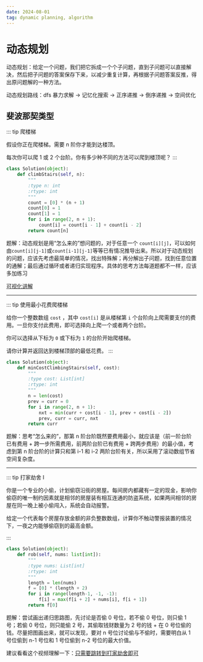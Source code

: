 ```yaml
---
date: 2024-08-01
tag: dynamic planning, algorithm
---
```


# 动态规划

动态规划：给定一个问题，我们把它拆成一个个子问题，直到子问题可以直接解决，然后把子问题的答案保存下来，以减少重复计算，再根据子问题答案反推，得出原问题解的一种方法。

动态规划路线：dfs 暴力求解 -> 记忆化搜索 -> 正序递推 -> 倒序递推 -> 空间优化

## 斐波那契类型

::: tip 爬楼梯

假设你正在爬楼梯。需要 n 阶你才能到达楼顶。

每次你可以爬 1 或 2 个台阶。你有多少种不同的方法可以爬到楼顶呢？
:::

```python
class Solution(object):
    def climbStairs(self, n):
        """
        :type n: int
        :rtype: int
        """
        count = [0] * (n + 1)
        count[0] = 1
        count[1] = 1
        for i in range(2, n + 1):
            count[i] = count[i - 1] + count[i - 2]
        return count[n]
```

题解：动态规划是用“怎么来的”想问题的，对于任意一个 `count[i][j]`，可以如何由`count[i][j-1]`或`count[i-1][j-1]`等等已有情况推导出来。所以对于动态规划的问题，应该先考虑最简单的情况，找出特殊解；再分解出子问题，找到任意位置的通解；最后通过循环或者递归实现程序。具体的思考方法每道题都不一样，应该多加练习

[可视化讲解](https://www.bilibili.com/video/BV1LS411w7A2)

---

::: tip 使用最小花费爬楼梯

给你一个整数数组 `cost` ，其中 `cost[i]` 是从楼梯第 `i` 个台阶向上爬需要支付的费用。一旦你支付此费用，即可选择向上爬一个或者两个台阶。

你可以选择从下标为 `0` 或下标为 `1` 的台阶开始爬楼梯。

请你计算并返回达到楼梯顶部的最低花费。
:::

```python
class Solution(object):
    def minCostClimbingStairs(self, cost):
        """
        :type cost: List[int]
        :rtype: int
        """
        n = len(cost)
        prev = curr = 0
        for i in range(2, n + 1):
            nxt = min(curr + cost[i - 1], prev + cost[i - 2])
            prev, curr = curr, nxt
        return curr
```

题解：思考“怎么来的”，那第 n 阶台阶既然要费用最小，就应该是（前一阶台阶已有费用 + 跨一步所需费用，前两阶台阶已有费用 + 跨两步费用）的最小值，考虑到第 n 阶台阶的计算只和第 i-1 和 i-2 两阶台阶有关，所以采用了滚动数组节省空间复杂度。

---

::: tip 打家劫舍 I

你是一个专业的小偷，计划偷窃沿街的房屋。每间房内都藏有一定的现金，影响你偷窃的唯一制约因素就是相邻的房屋装有相互连通的防盗系统，如果两间相邻的房屋在同一晚上被小偷闯入，系统会自动报警。

给定一个代表每个房屋存放金额的非负整数数组，计算你不触动警报装置的情况下，一夜之内能够偷窃到的最高金额。

:::

```python
class Solution(object):
    def rob(self, nums: list[int]):
        """
        :type nums: List[int]
        :rtype: int
        """
        length = len(nums)
        f = [0] * (length + 2)
        for i in range(length-1, -1, -1):
            f[i] = max(f[i + 2] + nums[i], f[i + 1])
        return f[0]
```

题解：尝试画出递归思路图，先讨论是否偷 0 号位，若不偷 0 号位，则只偷 1 号；若偷 0 号位，则只能偷 2 号，其偷取钱财数量为 2 号的钱 + 在 0 号位偷的钱。尽量把图画出来，就可以发现，要对 n 号位讨论偷与不偷时，需要明白从 1 号位偷到 n-1 号位和 1 号位偷到 n-2 号位的最大价值。

建议看看这个视频理解一下：[只需要跳转到打家劫舍即可](https://www.bilibili.com/video/BV1r84y1379W)


